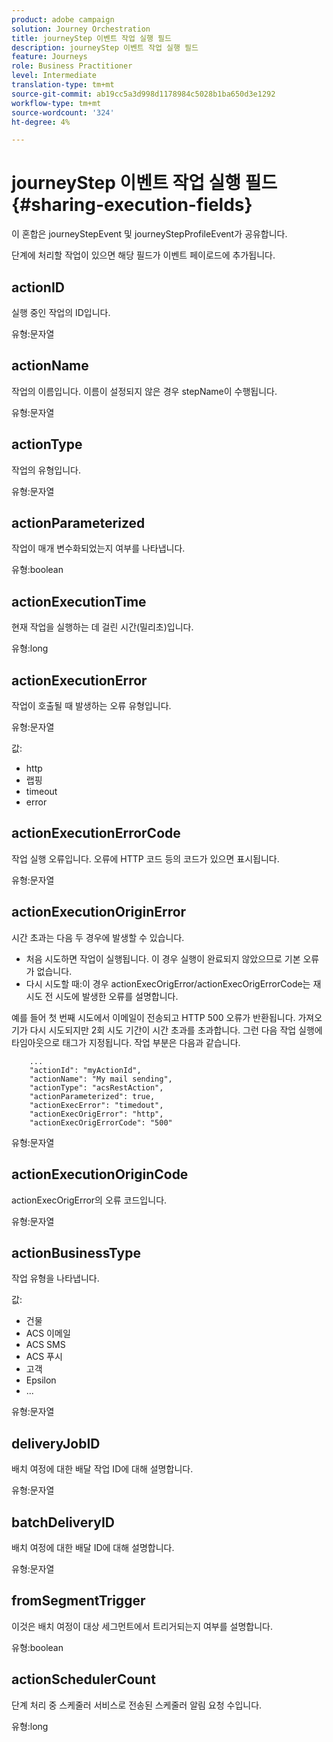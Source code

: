 ```yaml
---
product: adobe campaign
solution: Journey Orchestration
title: journeyStep 이벤트 작업 실행 필드
description: journeyStep 이벤트 작업 실행 필드
feature: Journeys
role: Business Practitioner
level: Intermediate
translation-type: tm+mt
source-git-commit: ab19cc5a3d998d1178984c5028b1ba650d3e1292
workflow-type: tm+mt
source-wordcount: '324'
ht-degree: 4%

---
```



# journeyStep 이벤트 작업 실행 필드 {#sharing-execution-fields}

이 혼합은 journeyStepEvent 및 journeyStepProfileEvent가 공유합니다.

단계에 처리할 작업이 있으면 해당 필드가 이벤트 페이로드에 추가됩니다.

## actionID

실행 중인 작업의 ID입니다.

유형:문자열

## actionName

작업의 이름입니다. 이름이 설정되지 않은 경우 stepName이 수행됩니다.

유형:문자열

## actionType

작업의 유형입니다.

유형:문자열

## actionParameterized

작업이 매개 변수화되었는지 여부를 나타냅니다.

유형:boolean

## actionExecutionTime

현재 작업을 실행하는 데 걸린 시간(밀리초)입니다.

유형:long

## actionExecutionError

작업이 호출될 때 발생하는 오류 유형입니다.

유형:문자열

값:
* http
* 랩핑
* timeout
* error

## actionExecutionErrorCode

작업 실행 오류입니다. 오류에 HTTP 코드 등의 코드가 있으면 표시됩니다.

유형:문자열

## actionExecutionOriginError

시간 초과는 다음 두 경우에 발생할 수 있습니다.

* 처음 시도하면 작업이 실행됩니다. 이 경우 실행이 완료되지 않았으므로 기본 오류가 없습니다.
* 다시 시도할 때:이 경우 actionExecOrigError/actionExecOrigErrorCode는 재시도 전 시도에 발생한 오류를 설명합니다.

예를 들어 첫 번째 시도에서 이메일이 전송되고 HTTP 500 오류가 반환됩니다. 가져오기가 다시 시도되지만 2회 시도 기간이 시간 초과를 초과합니다. 그런 다음 작업 실행에 타임아웃으로 태그가 지정됩니다. 작업 부분은 다음과 같습니다.

```
    ...
    "actionId": "myActionId",
    "actionName": "My mail sending",
    "actionType": "acsRestAction",
    "actionParameterized": true,
    "actionExecError": "timedout",
    "actionExecOrigError": "http",
    "actionExecOrigErrorCode": "500"
```

유형:문자열

## actionExecutionOriginCode

actionExecOrigError의 오류 코드입니다.

유형:문자열

## actionBusinessType

작업 유형을 나타냅니다.

값:

* 건물
* ACS 이메일
* ACS SMS
* ACS 푸시
* 고객
* Epsilon
* ...

유형:문자열

## deliveryJobID

배치 여정에 대한 배달 작업 ID에 대해 설명합니다.

유형:문자열

## batchDeliveryID

배치 여정에 대한 배달 ID에 대해 설명합니다.

유형:문자열

## fromSegmentTrigger

이것은 배치 여정이 대상 세그먼트에서 트리거되는지 여부를 설명합니다.

유형:boolean

## actionSchedulerCount

단계 처리 중 스케줄러 서비스로 전송된 스케줄러 알림 요청 수입니다.

유형:long
